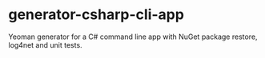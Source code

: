 # generator-csharp-cli-app
Yeoman generator for a C# command line app with NuGet package restore, log4net and unit tests.
